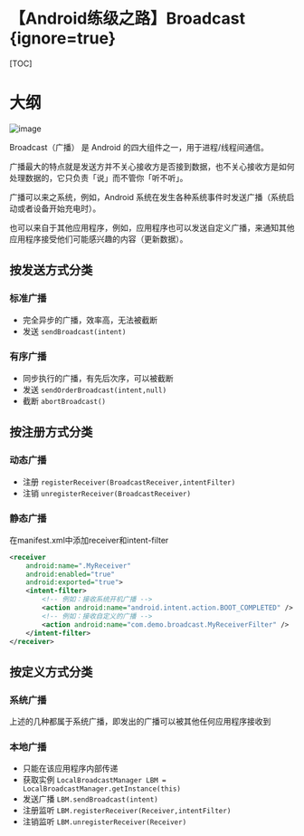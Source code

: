 

# 【Android练级之路】Broadcast {ignore=true}

[TOC]


# 大纲

![image](https://github.com/meetleong/AndroidBookshelf/blob/master/resources/Broadcast.png)


Broadcast（广播） 是 Android 的四大组件之一，用于进程/线程间通信。

广播最大的特点就是发送方并不关心接收方是否接到数据，也不关心接收方是如何处理数据的，它只负责「说」而不管你「听不听」。

广播可以来之系统，例如，Android 系统在发生各种系统事件时发送广播（系统启动或者设备开始充电时）。

也可以来自于其他应用程序，例如，应用程序也可以发送自定义广播，来通知其他应用程序接受他们可能感兴趣的内容（更新数据）。



## 按发送方式分类

### 标准广播

+ 完全异步的广播，效率高，无法被截断
+ 发送 `sendBroadcast(intent)`

### 有序广播
+ 同步执行的广播，有先后次序，可以被截断
+ 发送 `sendOrderBroadcast(intent,null)`
+ 截断 `abortBroadcast()`


## 按注册方式分类
### 动态广播
+ 注册 `registerReceiver(BroadcastReceiver,intentFilter)`
+ 注销 `unregisterReceiver(BroadcastReceiver)`
### 静态广播
在manifest.xml中添加receiver和intent-filter

```xml
<receiver
    android:name=".MyReceiver"
    android:enabled="true"
    android:exported="true">
    <intent-filter>
        <!-- 例如：接收系统开机广播 -->
        <action android:name="android.intent.action.BOOT_COMPLETED" />
        <!-- 例如：接收自定义的广播 -->
        <action android:name="com.demo.broadcast.MyReceiverFilter" />
    </intent-filter>
</receiver>
```


## 按定义方式分类
### 系统广播
上述的几种都属于系统广播，即发出的广播可以被其他任何应用程序接收到

### 本地广播
+ 只能在该应用程序内部传递
+ 获取实例 `LocalBroadcastManager LBM = LocalBroadcastManager.getInstance(this)`
+ 发送广播 `LBM.sendBroadcast(intent)`
+ 注册监听 `LBM.registerReceiver(Receiver,intentFilter)`
+ 注销监听 `LBM.unregisterReceiver(Receiver)`
